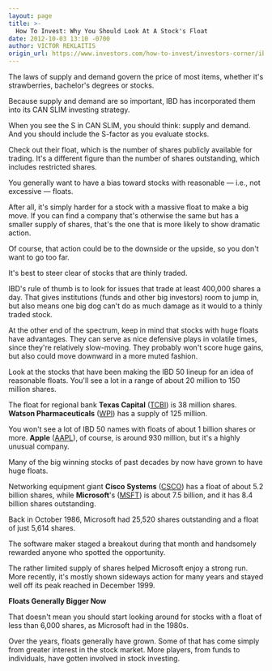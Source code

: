 ```yaml
---
layout: page
title: >-
  How To Invest: Why You Should Look At A Stock's Float
date: 2012-10-03 13:10 -0700
author: VICTOR REKLAITIS
origin_url: https://www.investors.com/how-to-invest/investors-corner/ibd-investors-corner-looks-at-supply-of-shares
---
```





The laws of supply and demand govern the price of most items, whether it's strawberries, bachelor's degrees or stocks.


Because supply and demand are so important, IBD has incorporated them into its CAN SLIM investing strategy.


When you see the S in CAN SLIM, you should think: supply and demand. And you should include the S-factor as you evaluate stocks.


Check out their float, which is the number of shares publicly available for trading. It's a different figure than the number of shares outstanding, which includes restricted shares.


You generally want to have a bias toward stocks with reasonable — i.e., not excessive — floats.


After all, it's simply harder for a stock with a massive float to make a big move. If you can find a company that's otherwise the same but has a smaller supply of shares, that's the one that is more likely to show dramatic action.


Of course, that action could be to the downside or the upside, so you don't want to go too far.


It's best to steer clear of stocks that are thinly traded.


IBD's rule of thumb is to look for issues that trade at least 400,000 shares a day. That gives institutions (funds and other big investors) room to jump in, but also means one big dog can't do as much damage as it would to a thinly traded stock.


At the other end of the spectrum, keep in mind that stocks with huge floats have advantages. They can serve as nice defensive plays in volatile times, since they're relatively slow-moving. They probably won't score huge gains, but also could move downward in a more muted fashion.


Look at the stocks that have been making the IBD 50 lineup for an idea of reasonable floats. You'll see a lot in a range of about 20 million to 150 million shares.


The float for regional bank **Texas Capital** ([TCBI](https://research.investors.com/quote.aspx?symbol=TCBI)) is 38 million shares. **Watson Pharmaceuticals** ([WPI](https://research.investors.com/quote.aspx?symbol=WPI)) has a supply of 125 million.


You won't see a lot of IBD 50 names with floats of about 1 billion shares or more. **Apple** ([AAPL](https://research.investors.com/quote.aspx?symbol=AAPL)), of course, is around 930 million, but it's a highly unusual company.


Many of the big winning stocks of past decades by now have grown to have huge floats.


Networking equipment giant **Cisco Systems** ([CSCO](https://research.investors.com/quote.aspx?symbol=CSCO)) has a float of about 5.2 billion shares, while **Microsoft**'s ([MSFT](https://research.investors.com/quote.aspx?symbol=MSFT)) is about 7.5 billion, and it has 8.4 billion shares outstanding.


Back in October 1986, Microsoft had 25,520 shares outstanding and a float of just 5,614 shares.


The software maker staged a breakout during that month and handsomely rewarded anyone who spotted the opportunity.


The rather limited supply of shares helped Microsoft enjoy a strong run. More recently, it's mostly shown sideways action for many years and stayed well off its peak reached in December 1999.


**Floats Generally Bigger Now**


That doesn't mean you should start looking around for stocks with a float of less than 6,000 shares, as Microsoft had in the 1980s.


Over the years, floats generally have grown. Some of that has come simply from greater interest in the stock market. More players, from funds to individuals, have gotten involved in stock investing.




